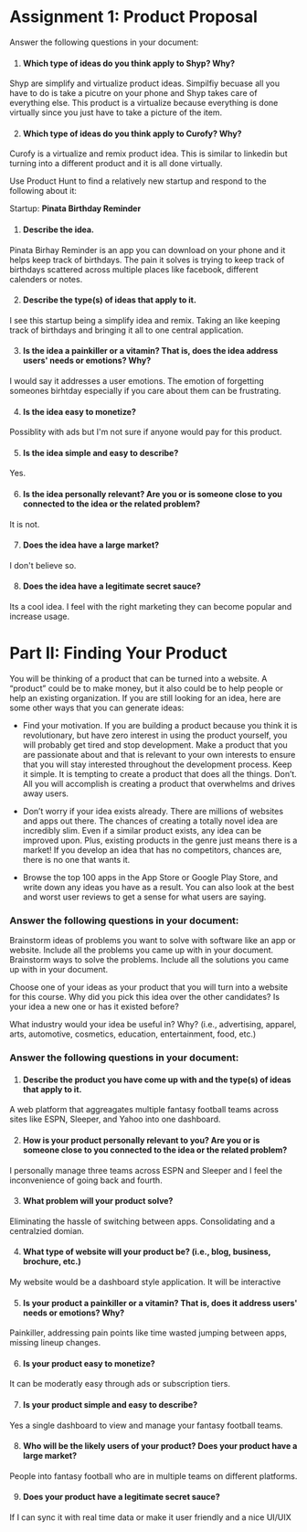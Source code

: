 # Assignment 1: Product Proposal 
Answer the following questions in your document:
1. #### Which type of ideas do you think apply to Shyp? Why?
Shyp are simplify and virtualize product ideas. Simpilfiy becuase all you have to do is take a picutre on your phone and Shyp takes care of everything else. This product is a virtualize because everything is done virtually since you just have to take a picture of the item.

2. #### Which type of ideas do you think apply to Curofy? Why?
Curofy is a virtualize and remix product idea. This is similar to linkedin but turning into a different product and it is all done virtually.


Use Product Hunt to find a relatively new startup and respond to the following about it:

Startup: **Pinata Birthday Reminder**

1. #### Describe the idea. 

Pinata Birhay Reminder is an app you can download on your phone and it helps keep track of birthdays. The pain it solves is trying to keep track of birthdays scattered across multiple places like facebook, different calenders or notes.

2. #### Describe the type(s) of ideas that apply to it. 

I see this startup being a simplify idea and remix. Taking an like keeping track of birthdays and bringing it all to one central application.

3. #### Is the idea a painkiller or a vitamin? That is, does the idea address users' needs or emotions? Why?

I would say it addresses a user emotions. The emotion of forgetting someones birhtday especially if you care about them can be frustrating.

4. #### Is the idea easy to monetize?

Possiblity with ads but I'm not sure if anyone would pay for this product. 

5. #### Is the idea simple and easy to describe?

Yes.

6. #### Is the idea personally relevant? Are you or is someone close to you connected to the idea or the related problem?

It is not.

7. #### Does the idea have a large market?

I don't believe so.

8. #### Does the idea have a legitimate secret sauce?

Its a cool idea. I feel with the right marketing they can become popular and increase usage.

# Part II: Finding Your Product 

You will be thinking of a product that can be turned into a website. A “product” could be to make money, but it also could be to help people or help an existing organization. If you are still looking for an idea, here are some other ways that you can generate ideas:

- Find your motivation. If you are building a product because you think it is revolutionary, but have zero interest in using the product yourself, you will probably get tired and stop development. Make a product that you are passionate about and that is relevant to your own interests to ensure that you will stay interested throughout the development process.
Keep it simple. It is tempting to create a product that does all the things. Don’t. All you will accomplish is creating a product that overwhelms and drives away users.

- Don’t worry if your idea exists already. There are millions of websites and apps out there. The chances of creating a totally novel idea are incredibly slim. Even if a similar product exists, any idea can be improved upon. Plus, existing products in the genre just means there is a market! If you develop an idea that has no competitors, chances are, there is no one that wants it.

- Browse the top 100 apps in the App Store or Google Play Store, and write down any ideas you have as a result. You can also look at the best and worst user reviews to get a sense for what users are saying.

### Answer the following questions in your document:
Brainstorm ideas of problems you want to solve with software like an app or website. Include all the problems you came up with in your document.
Brainstorm ways to solve the problems. Include all the solutions you came up with in your document. 

Choose one of your ideas as your product that you will turn into a website for this course. Why did you pick this idea over the other candidates?
Is your idea a new one or has it existed before?

What industry would your idea be useful in? Why? (i.e., advertising, apparel, arts, automotive, cosmetics, education, entertainment, food, etc.) 

### Answer the following questions in your document:

1. #### Describe the product you have come up with and the type(s) of ideas that apply to it.

A web platform that aggreagates multiple fantasy football teams across sites like ESPN, Sleeper, and Yahoo into one dashboard.

2. #### How is your product personally relevant to you? Are you or is someone close to you connected to the idea or the related problem?

I personally manage three teams across ESPN and Sleeper and I feel the inconvenience of going back and fourth. 

3. #### What problem will your product solve?

Eliminating the hassle of switching between apps. Consolidating and a centralzied domian.

4. #### What type of website will your product be? (i.e., blog, business, brochure, etc.) 

My website would be a dashboard style application. It will be interactive

5. #### Is your product a painkiller or a vitamin? That is, does it address users' needs or emotions? Why?

Painkiller, addressing pain points like time wasted jumping between apps, missing lineup changes.

6. #### Is your product easy to monetize?

It can be moderatly easy through ads or subscription tiers.

7. #### Is your product simple and easy to describe?

Yes a single dashboard to view and manage your fantasy football teams.

8. #### Who will be the likely users of your product? Does your product have a large market?

People into fantasy football who are in multiple teams on different platforms.

9. #### Does your product have a legitimate secret sauce?

If I can sync it with real time data or make it user friendly and a nice UI/UIX



